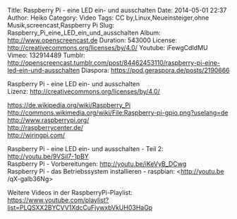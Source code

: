 Title: Raspberry Pi - eine LED ein- und ausschalten
Date: 2014-05-01 22:37
Author: Heiko
Category: Video
Tags: CC by,Linux,Neueinsteiger,ohne Musik,screencast,Raspberry Pi
Slug: Raspberry_Pi_eine_LED_ein_und_ausschalten
Album: http://www.openscreencast.de
Duration: 543000
License: http://creativecommons.org/licenses/by/4.0/
Youtube: iFewgCdIdMU
Vimeo: 132914489
Tumblr: http://openscreencast.tumblr.com/post/84462453110/raspberry-pi-eine-led-ein-und-ausschalten
Diaspora: https://pod.geraspora.de/posts/2190666

Raspberry Pi - eine LED ein- und ausschalten  
Lizenz: <http://creativecommons.org/licenses/by/4.0/>  
  
<https://de.wikipedia.org/wiki/Raspberry_Pi>  
<http://commons.wikimedia.org/wiki/File:Raspberry-pi-gpio.png?uselang=de>  
<http://www.raspberrypi.org/>  
<http://raspberrycenter.de/>  
<http://wiringpi.com/>  
  
Raspberry Pi - eine LED ein- und ausschalten - Teil 2:
<http://youtu.be/9VSil7-1pBY>  
Raspberry Pi - Vorbereitungen: <http://youtu.be/iKeVyB_DCwg>  
Raspberry Pi - das Betriebssystem installieren - raspbian: <http://youtu.be
/qX-galb36Ng>  
  
Weitere Videos in der RaspberryPi-Playlist:
<https://www.youtube.com/playlist?list=PLQSXX2BYCVV1XdcCuFjywxbVkUH03HaGp>  
  

